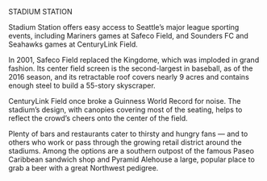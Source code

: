 STADIUM STATION
 
Stadium Station offers easy access to Seattle’s major league sporting events, including Mariners games at Safeco Field, and Sounders FC and Seahawks games at CenturyLink Field. 


In 2001, Safeco Field replaced the Kingdome, which was imploded in grand fashion. Its center field screen is the second-largest in baseball, as of the 2016 season, and its retractable roof covers nearly 9 acres and contains enough steel to build a 55-story skyscraper.
 
CenturyLink Field once broke a Guinness World Record for noise. The stadium’s design, with canopies covering most of the seating, helps to reflect the crowd’s cheers onto the center of the field.
 
Plenty of bars and restaurants cater to thirsty and hungry fans — and to others who work or pass through the growing retail district around the stadiums. Among the options are a southern outpost of the famous Paseo Caribbean sandwich shop and Pyramid Alehouse a large, popular place to grab a beer with a great Northwest pedigree. 
